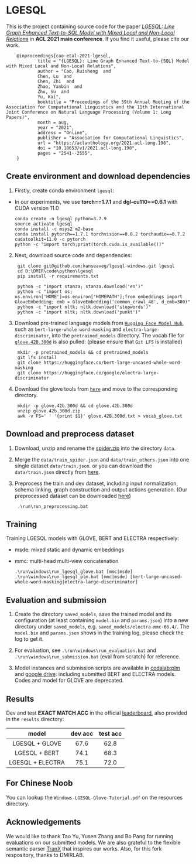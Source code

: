# LGESQL

This is the project containing source code for the paper [*LGESQL: Line Graph Enhanced Text-to-SQL Model with Mixed Local and Non-Local Relations*](https://arxiv.org/abs/2004.12299) in **ACL 2021 main conference**. If you find it useful, please cite our work.

        @inproceedings{cao-etal-2021-lgesql,
                title = "{LGESQL}: Line Graph Enhanced Text-to-{SQL} Model with Mixed Local and Non-Local Relations",
                author = "Cao, Ruisheng  and
                Chen, Lu  and
                Chen, Zhi  and
                Zhao, Yanbin  and
                Zhu, Su  and
                Yu, Kai",
                booktitle = "Proceedings of the 59th Annual Meeting of the Association for Computational Linguistics and the 11th International Joint Conference on Natural Language Processing (Volume 1: Long Papers)",
                month = aug,
                year = "2021",
                address = "Online",
                publisher = "Association for Computational Linguistics",
                url = "https://aclanthology.org/2021.acl-long.198",
                doi = "10.18653/v1/2021.acl-long.198",
                pages = "2541--2555",
        }


## Create environment and download dependencies


1. Firstly, create conda environment `lgesql`:
  - In our experiments, we use **torch==1.7.1** and **dgl-cu110==0.6.1** with CUDA version 11.0
        
        conda create -n lgesql python=3.7.9
        source activate lgesql
        conda install -c msys2 m2-base 
        conda install pytorch==1.7.1 torchvision==0.8.2 torchaudio==0.7.2 cudatoolkit=11.0 -c pytorch
        python -c "import torch;print(torch.cuda.is_available())"

2. Next, download source code and dependencies:

        git clone git@github.com:kanseaveg/lgesql-windows.git lgesql
        cd D:\DMIR\code\python\lgesql
        pip install -r requirements.txt

        python -c "import stanza; stanza.download('en')"
        python -c "import os; os.environ['HOME']=os.environ['HOMEPATH'];from embeddings import GloveEmbedding; emb = GloveEmbedding('common_crawl_48', d_emb=300)"
        python -c "import nltk; nltk.download('stopwords')"
        python -c "import nltk; nltk.download('punkt')"

3. Download pre-trained language models from [`Hugging Face Model Hub`](https://huggingface.co/models), such as `bert-large-whole-word-masking` and `electra-large-discriminator`, into the `pretrained_models` directory. The vocab file for [`glove.42B.300d`](http://nlp.stanford.edu/data/glove.42B.300d.zip) is also pulled: (please ensure that `Git LFS` is installed)

        mkdir -p pretrained_models && cd pretrained_models
        git lfs install
        git clone https://huggingface.co/bert-large-uncased-whole-word-masking
        git clone https://huggingface.co/google/electra-large-discriminator
        
4. Download the glove tools from [`here`](http://nlp.stanford.edu/data/glove.42B.300d.zip) and move to the corresponding directory.

        mkdir -p glove.42b.300d && cd glove.42b.300d
        unzip glove.42b.300d.zip
        awk -v FS=' ' '{print $1}' glove.42B.300d.txt > vocab_glove.txt

## Download and preprocess dataset

1. Download, unzip and rename the [spider.zip](https://drive.google.com/uc?export=download&id=1_AckYkinAnhqmRQtGsQgUKAnTHxxX5J0) into the directory `data`.

2. Merge the `data/train_spider.json` and `data/train_others.json` into one single dataset `data/train.json`. or you can download the `data/train.json` directly from [here](https://drive.google.com/file/d/1kDoQ9oVNxLRl02y2ndsly2SIqxpYlr4y/view?usp=sharing).

3. Preprocess the train and dev dataset, including input normalization, schema linking, graph construction and output actions generation. (Our preprocessed dataset can be downloaded [here](https://drive.google.com/file/d/1L8sWlp7J9LWjw9MP2bHGsf0wC4xLAyxO/view?usp=sharing))

        .\run\run_preprocessing.bat

## Training

Training LGESQL models with GLOVE, BERT and ELECTRA respectively:
  - msde: mixed static and dynamic embeddings
  - mmc: multi-head multi-view concatenation


        .\run\windows\run_lgesql_glove.bat [mmc|msde]
        .\run\windows\run_lgesql_plm.bat [mmc|msde] [bert-large-uncased-whole-word-masking|electra-large-discriminator]
        

## Evaluation and submission

1. Create the directory `saved_models`, save the trained model and its configuration (at least containing `model.bin` and `params.json`) into a new directory under `saved_models`, e.g. `saved_models/electra-mmc-66.4/`. The `model.bin` and `params.json` shows in the training log, please check the log to get it. 

2. For evaluation, see `.\run\windows\run_evaluation.bat` and `.\run\windows\run_submission.bat` (eval from scratch) for reference.

3. Model instances and submission scripts are available in [codalab:plm](https://worksheets.codalab.org/worksheets/0x53017948b7dc4cbd95d3191a35f6b6b2) and [google drive](https://drive.google.com/file/d/1ALf5ycxMViHrT5WGuFO3g9eT7R2S1rgy/view?usp=sharing): including submitted BERT and ELECTRA models. Codes and model for GLOVE are deprecated.


## Results
Dev and test **EXACT MATCH ACC** in the official [leaderboard](https://yale-lily.github.io//spider), also provided in the `results` directory:

| model | dev acc | test acc |
| :---: | :---: | :---: |
| LGESQL + GLOVE | 67.6 | 62.8 |
| LGESQL + BERT | 74.1 | 68.3 |
| LGESQL + ELECTRA | 75.1 | 72.0 |

## For Chinese Noob 
You can lookup the ```Windows-LGESQL-Glove-Tutorial.pdf``` on the resources directory. 


## Acknowledgements

We would like to thank Tao Yu, Yusen Zhang and Bo Pang for running evaluations on our submitted models. We are also grateful to the flexible semantic parser [TranX](https://github.com/pcyin/tranX) that inspires our works. Also, for this fork respository, thanks to DMIRLAB.


